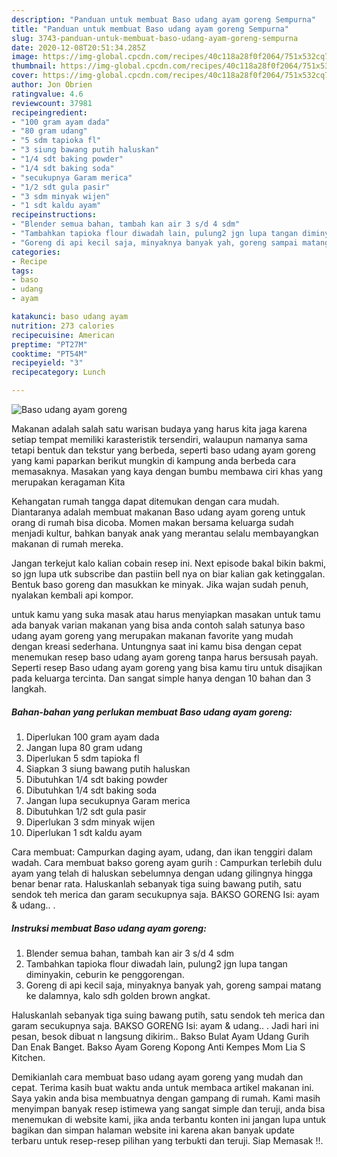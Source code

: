 ```yaml
---
description: "Panduan untuk membuat Baso udang ayam goreng Sempurna"
title: "Panduan untuk membuat Baso udang ayam goreng Sempurna"
slug: 3743-panduan-untuk-membuat-baso-udang-ayam-goreng-sempurna
date: 2020-12-08T20:51:34.285Z
image: https://img-global.cpcdn.com/recipes/40c118a28f0f2064/751x532cq70/baso-udang-ayam-goreng-foto-resep-utama.jpg
thumbnail: https://img-global.cpcdn.com/recipes/40c118a28f0f2064/751x532cq70/baso-udang-ayam-goreng-foto-resep-utama.jpg
cover: https://img-global.cpcdn.com/recipes/40c118a28f0f2064/751x532cq70/baso-udang-ayam-goreng-foto-resep-utama.jpg
author: Jon Obrien
ratingvalue: 4.6
reviewcount: 37981
recipeingredient:
- "100 gram ayam dada"
- "80 gram udang"
- "5 sdm tapioka fl"
- "3 siung bawang putih haluskan"
- "1/4 sdt baking powder"
- "1/4 sdt baking soda"
- "secukupnya Garam merica"
- "1/2 sdt gula pasir"
- "3 sdm minyak wijen"
- "1 sdt kaldu ayam"
recipeinstructions:
- "Blender semua bahan, tambah kan air 3 s/d 4 sdm"
- "Tambahkan tapioka flour diwadah lain, pulung2 jgn lupa tangan diminyakin, ceburin ke penggorengan."
- "Goreng di api kecil saja, minyaknya banyak yah, goreng sampai matang ke dalamnya, kalo sdh golden brown angkat."
categories:
- Recipe
tags:
- baso
- udang
- ayam

katakunci: baso udang ayam 
nutrition: 273 calories
recipecuisine: American
preptime: "PT27M"
cooktime: "PT54M"
recipeyield: "3"
recipecategory: Lunch

---
```



![Baso udang ayam goreng](https://img-global.cpcdn.com/recipes/40c118a28f0f2064/751x532cq70/baso-udang-ayam-goreng-foto-resep-utama.jpg)

Makanan adalah salah satu warisan budaya yang harus kita jaga karena setiap tempat memiliki karasteristik tersendiri, walaupun namanya sama tetapi bentuk dan tekstur yang berbeda, seperti baso udang ayam goreng yang kami paparkan berikut mungkin di kampung anda berbeda cara memasaknya. Masakan yang kaya dengan bumbu membawa ciri khas yang merupakan keragaman Kita

Kehangatan rumah tangga dapat ditemukan dengan cara mudah. Diantaranya adalah membuat makanan Baso udang ayam goreng untuk orang di rumah bisa dicoba. Momen makan bersama keluarga sudah menjadi kultur, bahkan banyak anak yang merantau selalu membayangkan makanan di rumah mereka.

Jangan terkejut kalo kalian cobain resep ini. Next episode bakal bikin bakmi, so jgn lupa utk subscribe dan pastiin bell nya on biar kalian gak ketinggalan. Bentuk baso goreng dan masukkan ke minyak. Jika wajan sudah penuh, nyalakan kembali api kompor.

untuk kamu yang suka masak atau harus menyiapkan masakan untuk tamu ada banyak varian makanan yang bisa anda contoh salah satunya baso udang ayam goreng yang merupakan makanan favorite yang mudah dengan kreasi sederhana. Untungnya saat ini kamu bisa dengan cepat menemukan resep baso udang ayam goreng tanpa harus bersusah payah.
Seperti resep Baso udang ayam goreng yang bisa kamu tiru untuk disajikan pada keluarga tercinta. Dan sangat simple hanya dengan 10 bahan dan 3 langkah.


<!--inarticleads1-->

##### Bahan-bahan yang perlukan membuat Baso udang ayam goreng:

1. Diperlukan 100 gram ayam dada
1. Jangan lupa 80 gram udang
1. Diperlukan 5 sdm tapioka fl
1. Siapkan 3 siung bawang putih haluskan
1. Dibutuhkan 1/4 sdt baking powder
1. Dibutuhkan 1/4 sdt baking soda
1. Jangan lupa secukupnya Garam merica
1. Dibutuhkan 1/2 sdt gula pasir
1. Diperlukan 3 sdm minyak wijen
1. Diperlukan 1 sdt kaldu ayam


Cara membuat: Campurkan daging ayam, udang, dan ikan tenggiri dalam wadah. Cara membuat bakso goreng ayam gurih : Campurkan terlebih dulu ayam yang telah di haluskan sebelumnya dengan udang gilingnya hingga benar benar rata. Haluskanlah sebanyak tiga suing bawang putih, satu sendok teh merica dan garam secukupnya saja. BAKSO GORENG Isi: ayam &amp; udang.. . 

<!--inarticleads2-->

##### Instruksi membuat  Baso udang ayam goreng:

1. Blender semua bahan, tambah kan air 3 s/d 4 sdm
1. Tambahkan tapioka flour diwadah lain, pulung2 jgn lupa tangan diminyakin, ceburin ke penggorengan.
1. Goreng di api kecil saja, minyaknya banyak yah, goreng sampai matang ke dalamnya, kalo sdh golden brown angkat.


Haluskanlah sebanyak tiga suing bawang putih, satu sendok teh merica dan garam secukupnya saja. BAKSO GORENG Isi: ayam &amp; udang.. . Jadi hari ini pesan, besok dibuat n langsung dikirim.. Bakso Bulat Ayam Udang Gurih Dan Enak Banget. Bakso Ayam Goreng Kopong Anti Kempes Mom Lia S Kitchen. 

Demikianlah cara membuat baso udang ayam goreng yang mudah dan cepat. Terima kasih buat waktu anda untuk membaca artikel makanan ini. Saya yakin anda bisa membuatnya dengan gampang di rumah. Kami masih menyimpan banyak resep istimewa yang sangat simple dan teruji, anda bisa menemukan di website kami, jika anda terbantu konten ini jangan lupa untuk bagikan dan simpan halaman website ini karena akan banyak update terbaru untuk resep-resep pilihan yang terbukti dan teruji. Siap Memasak !!. 
